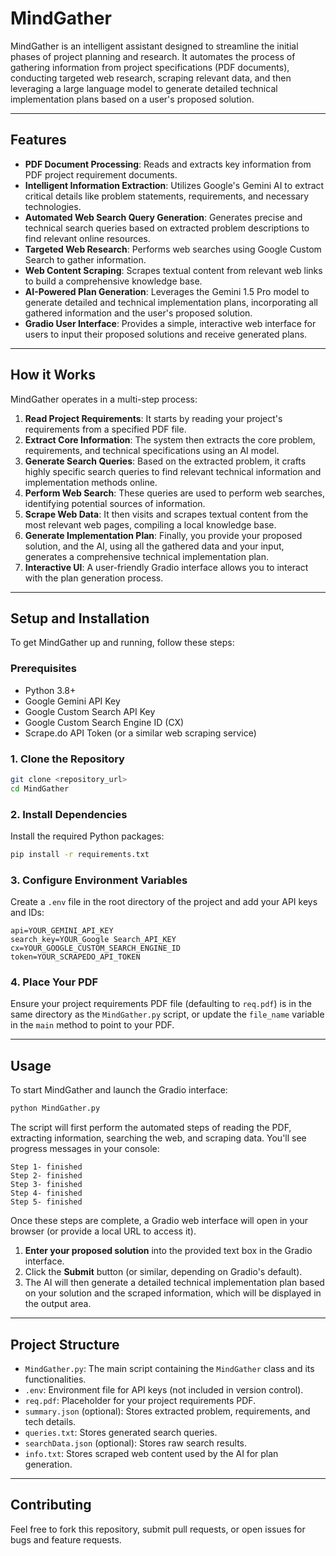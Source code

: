 # MindGather

MindGather is an intelligent assistant designed to streamline the initial phases of project planning and research. It automates the process of gathering information from project specifications (PDF documents), conducting targeted web research, scraping relevant data, and then leveraging a large language model to generate detailed technical implementation plans based on a user's proposed solution.

-----

## Features

  * **PDF Document Processing**: Reads and extracts key information from PDF project requirement documents.
  * **Intelligent Information Extraction**: Utilizes Google's Gemini AI to extract critical details like problem statements, requirements, and necessary technologies.
  * **Automated Web Search Query Generation**: Generates precise and technical search queries based on extracted problem descriptions to find relevant online resources.
  * **Targeted Web Research**: Performs web searches using Google Custom Search to gather information.
  * **Web Content Scraping**: Scrapes textual content from relevant web links to build a comprehensive knowledge base.
  * **AI-Powered Plan Generation**: Leverages the Gemini 1.5 Pro model to generate detailed and technical implementation plans, incorporating all gathered information and the user's proposed solution.
  * **Gradio User Interface**: Provides a simple, interactive web interface for users to input their proposed solutions and receive generated plans.

-----

## How it Works

MindGather operates in a multi-step process:

1.  **Read Project Requirements**: It starts by reading your project's requirements from a specified PDF file.
2.  **Extract Core Information**: The system then extracts the core problem, requirements, and technical specifications using an AI model.
3.  **Generate Search Queries**: Based on the extracted problem, it crafts highly specific search queries to find relevant technical information and implementation methods online.
4.  **Perform Web Search**: These queries are used to perform web searches, identifying potential sources of information.
5.  **Scrape Web Data**: It then visits and scrapes textual content from the most relevant web pages, compiling a local knowledge base.
6.  **Generate Implementation Plan**: Finally, you provide your proposed solution, and the AI, using all the gathered data and your input, generates a comprehensive technical implementation plan.
7.  **Interactive UI**: A user-friendly Gradio interface allows you to interact with the plan generation process.

-----

## Setup and Installation

To get MindGather up and running, follow these steps:

### Prerequisites

  * Python 3.8+
  * Google Gemini API Key
  * Google Custom Search API Key
  * Google Custom Search Engine ID (CX)
  * Scrape.do API Token (or a similar web scraping service)

### 1\. Clone the Repository

```bash
git clone <repository_url>
cd MindGather
```

### 2\. Install Dependencies

Install the required Python packages:

```bash
pip install -r requirements.txt
```

### 3\. Configure Environment Variables

Create a `.env` file in the root directory of the project and add your API keys and IDs:

```
api=YOUR_GEMINI_API_KEY
search_key=YOUR_Google Search_API_KEY
cx=YOUR_GOOGLE_CUSTOM_SEARCH_ENGINE_ID
token=YOUR_SCRAPEDO_API_TOKEN
```

### 4\. Place Your PDF

Ensure your project requirements PDF file (defaulting to `req.pdf`) is in the same directory as the `MindGather.py` script, or update the `file_name` variable in the `main` method to point to your PDF.

-----

## Usage

To start MindGather and launch the Gradio interface:

```bash
python MindGather.py
```

The script will first perform the automated steps of reading the PDF, extracting information, searching the web, and scraping data. You'll see progress messages in your console:

```
Step 1- finished
Step 2- finished
Step 3- finished
Step 4- finished
Step 5- finished
```

Once these steps are complete, a Gradio web interface will open in your browser (or provide a local URL to access it).

1.  **Enter your proposed solution** into the provided text box in the Gradio interface.
2.  Click the **Submit** button (or similar, depending on Gradio's default).
3.  The AI will then generate a detailed technical implementation plan based on your solution and the scraped information, which will be displayed in the output area.

-----

## Project Structure

  * `MindGather.py`: The main script containing the `MindGather` class and its functionalities.
  * `.env`: Environment file for API keys (not included in version control).
  * `req.pdf`: Placeholder for your project requirements PDF.
  * `summary.json` (optional): Stores extracted problem, requirements, and tech details.
  * `queries.txt`: Stores generated search queries.
  * `searchData.json` (optional): Stores raw search results.
  * `info.txt`: Stores scraped web content used by the AI for plan generation.

-----

## Contributing

Feel free to fork this repository, submit pull requests, or open issues for bugs and feature requests.
